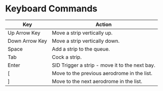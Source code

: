 # Keyboard Commands

| Key | Action |
|---------|-------------|
| Up Arrow Key | Move a strip vertically up. |
| Down Arrow Key | Move a strip vertically down. |
| Space | Add a strip to the queue. |
| Tab | Cock a strip. |
| Enter | SID Trigger a strip - move it to the next bay. |
| \[ | Move to the previous aerodrome in the list. |
| \] | Move to the next aerodrome in the list.

